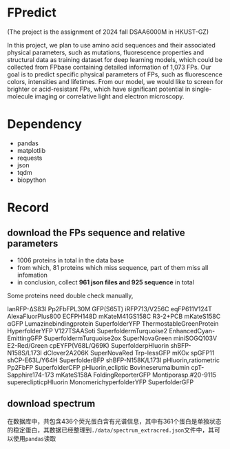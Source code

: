 # FPredict

(The project is the assignment of 2024 fall DSAA6000M in HKUST-GZ)

In this project, we plan to use amino acid sequences and their associated physical parameters, such as mutations, fluorescence properties and structural data as training dataset for deep learning models, which could be collected from FPbase containing detailed information of 1,073 FPs. Our goal is to predict specific physical parameters of FPs, such as fluorescence colors, intensities and lifetimes. From our model, we would like to screen for brighter or acid-resistant FPs, which have significant potential in single-molecule imaging or correlative light and electron microscopy.

# Dependency

- pandas
- matplotlib
- requests
- json
- tqdm
- biopython

# Record

## download the FPs sequence and relative parameters

- 1006 proteins in total in the data base
- from which, 81 proteins which miss sequence, part of them miss all infomation
- in conclusion, collect **961 json files and 925 sequence** in total

Some proteins need double check manually,

lanRFP-ΔS83l
Pp2FbFPL30M
GFP(S65T)
iRFP713/V256C
eqFP611V124T
AlexaFluorPlus800
ECFPH148D
mKateM41GS158C
R3-2+PCB
mKateS158C
αGFP
Lumazinebindingprotein
SuperfolderYFP
ThermostableGreenProtein
HyperfolderYFP
V127TSAASoti
SuperfoldermTurquoise2
EnhancedCyan-EmittingGFP
SuperfoldermTurquoise2ox
SuperNovaGreen
miniSOGQ103V
E2-Red/Green
cpEYFP(V68L/Q69K)
SuperfolderpHluorin
shBFP-N158S/L173I
dClover2A206K
SuperNovaRed
Trp-lessGFP
mKOκ
spGFP11
shCP-E63L/Y64H
SuperfolderBFP
shBFP-N158K/L173I
pHluorin,ratiometric
Pp2FbFP
SuperfolderCFP
pHluorin,ecliptic
Bovineserumalbumin
cpT-Sapphire174-173
mKateS158A
FoldingReporterGFP
Montiporasp.#20-9115
supereclipticpHluorin
MonomerichyperfolderYFP
SuperfolderGFP

## download spectrum

在数据库中，共包含436个荧光蛋白含有光谱信息，其中有361个蛋白是单独状态的稳定蛋白，其数据已经整理到`./data/spectrum_extracred.json`文件中，其可以使用`pandas`读取
